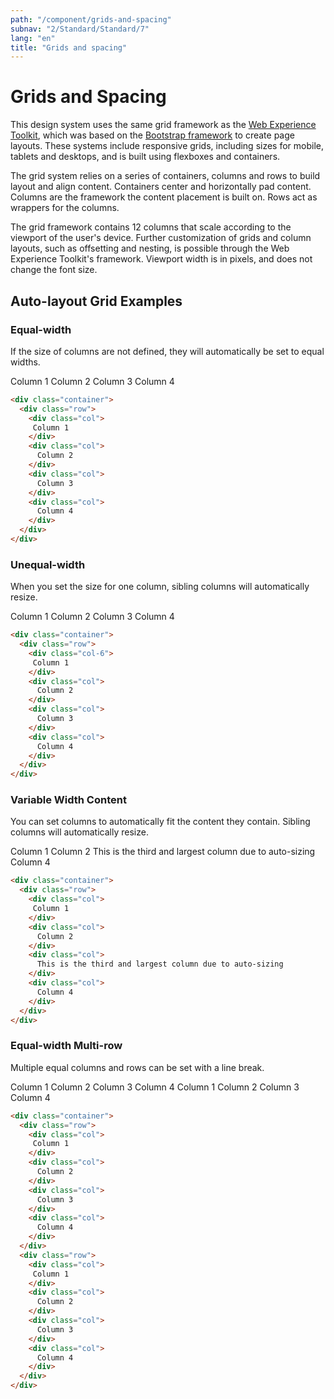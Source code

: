 ```yaml
---
path: "/component/grids-and-spacing"
subnav: "2/Standard/Standard/7"
lang: "en"
title: "Grids and spacing"
---
```

<helmet>
<title> Grids and Spacing - Aurora Design System </title>
</helmet>

# Grids and Spacing

This design system uses the same grid framework as the [Web Experience Toolkit](http://wet-boew.github.io/wet-boew-styleguide/v4/design/grids-en.html), which was based on the [Bootstrap framework](https://getbootstrap.com/docs/4.0/layout/grid/#grid-options) to create page layouts. These systems include responsive grids, including sizes for mobile, tablets and desktops, and is built using flexboxes and containers.

The grid system relies on a series of containers, columns and rows to build layout and align content. Containers center and horizontally pad content. Columns are the framework the content placement is built on. Rows act as wrappers for the columns.  

The grid framework contains 12 columns that scale according to the viewport of the user's device. Further customization of grids and column layouts, such as offsetting and nesting, is possible through the Web Experience Toolkit's framework. Viewport width is in pixels, and  does not change the font size.

## Auto-layout Grid Examples

### Equal-width

If the size of columns are not defined, they will automatically be set to equal widths.
 
<container style="width: 100%; margin-bottom: 20px">
    <row>
        <mdcol className="mb-2 gr-example"> Column 1 </mdcol>
        <mdcol className="mb-2 gr-example"> Column 2</mdcol>
        <mdcol className="mb-2 gr-example"> Column 3</mdcol>
        <mdcol className="mb-2 gr-example">Column 4</mdcol>
    </row>
</container>

```html
<div class="container">
  <div class="row">
    <div class="col">
     Column 1
    </div>
    <div class="col">
      Column 2
    </div>
    <div class="col">
      Column 3
    </div>
    <div class="col">
      Column 4
    </div>
  </div>
</div>
```

### Unequal-width

When you set the size for one column, sibling columns will automatically resize.

<container style="width: 100%; margin-bottom: 20px">
    <row>
        <mdcol xs="6" className="mb-2 gr-example"> Column 1 </mdcol>
        <mdcol className="mb-2 gr-example"> Column 2</mdcol>
        <mdcol className="mb-2 gr-example"> Column 3</mdcol>
        <mdcol className="mb-2 gr-example">Column 4</mdcol>
    </row>
</container>

```html
<div class="container">
  <div class="row">
    <div class="col-6">
     Column 1
    </div>
    <div class="col">
      Column 2
    </div>
    <div class="col">
      Column 3
    </div>
    <div class="col">
      Column 4
    </div>
  </div>
</div>
```

### Variable Width Content

You can set columns to automatically fit the content they contain. Sibling columns will automatically resize.

<div class="container">
    <div class="row">
        <mdcol className="mb-2 gr-example">Column 1</mdcol>
        <mdcol className="mb-2 gr-example">Column 2</mdcol>
        <mdcol xs="auto" className="mb-2 gr-example">This is the third and largest column due to auto-sizing</mdcol>
        <mdcol className="mb-2 gr-example">Column 4</mdcol>
    </div>
</div>

```html
<div class="container">
  <div class="row">
    <div class="col">
     Column 1
    </div>
    <div class="col">
      Column 2
    </div>
    <div class="col">
      This is the third and largest column due to auto-sizing
    </div>
    <div class="col">
      Column 4
    </div>
  </div>
</div>
```

### Equal-width Multi-row

Multiple equal columns and rows can be set with a line break.

<container style="width: 100%; margin-bottom: 20px">
    <row>
        <mdcol className="mb-2 gr-example">Column 1</mdcol>
        <mdcol className="mb-2 gr-example">Column 2</mdcol>
        <mdcol className="mb-2 gr-example">Column 3</mdcol>
        <mdcol className="mb-2 gr-example">Column 4</mdcol>
    </row>
    <row style="margin-top: 10px">
        <mdcol className="mb-2 gr-example">Column 1</mdcol>
        <mdcol className="mb-2 gr-example">Column 2</mdcol>
        <mdcol className="mb-2 gr-example">Column 3</mdcol>
        <mdcol className="mb-2 gr-example">Column 4</mdcol>
    </row>
</container>

```html
<div class="container">
  <div class="row">
    <div class="col">
     Column 1
    </div>
    <div class="col">
      Column 2
    </div>
    <div class="col">
      Column 3
    </div>
    <div class="col">
      Column 4
    </div>
  </div>
  <div class="row">
    <div class="col">
     Column 1
    </div>
    <div class="col">
      Column 2
    </div>
    <div class="col">
      Column 3
    </div>
    <div class="col">
      Column 4
    </div>
  </div>
</div>
```


          





